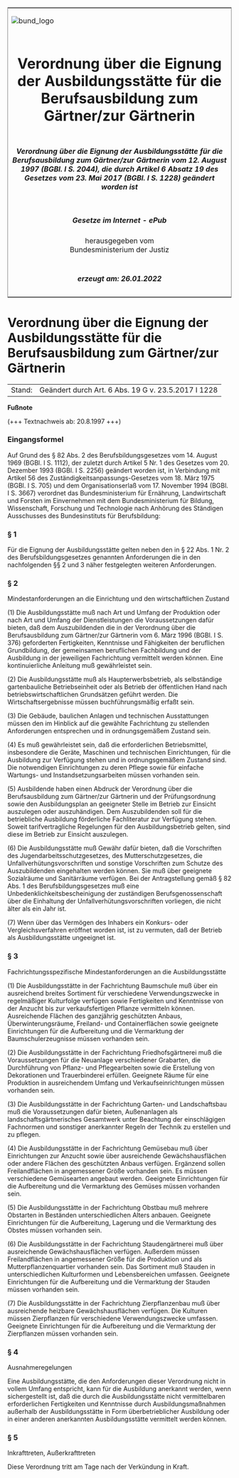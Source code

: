 <span id="DECKBLATT.html"></span>

<table border="0" frame="border" width="100%">

<tr valign="top">

<td align="left">

![bund\_logo](BfJ_2021_Web_de_de.gif)

</td>

<td align="right">

 

</td>

</tr>

<tr align="center" valign="middle">

<td colspan="2">

# Verordnung über die Eignung der Ausbildungsstätte für die Berufsausbildung zum Gärtner/zur Gärtnerin

</td>

</tr>

<tr align="center" valign="middle">

<td colspan="2">

##### Verordnung über die Eignung der Ausbildungsstätte für die Berufsausbildung zum Gärtner/zur Gärtnerin vom 12. August 1997 (BGBl. I S. 2044), die durch Artikel 6 Absatz 19 des Gesetzes vom 23. Mai 2017 (BGBl. I S. 1228) geändert worden ist

</td>

</tr>

<tr align="center" valign="middle">

<td colspan="2">

  
  

##### Gesetze im Internet - ePub  
  
herausgegeben vom  
Bundesministerium der Justiz

</td>

</tr>

<tr align="center" valign="bottom">

<td colspan="2">

  
  

##### erzeugt am: 26.01.2022

</td>

</tr>

</table>

<span id="BJNR204400997.html"></span>

# Verordnung über die Eignung der Ausbildungsstätte für die Berufsausbildung zum Gärtner/zur Gärtnerin

<div>

<div class="jnhtml">

|        |                                                     |
| ------ | --------------------------------------------------- |
| Stand: | Geändert durch Art. 6 Abs. 19 G v. 23.5.2017 I 1228 |

</div>

</div>

<div>

  
**Fußnote**

<div class="jnhtml">

<div>

<div class="jurAbsatz">

(+++ Textnachweis ab: 20.8.1997 +++)

</div>

</div>

</div>

</div>

<span id="BJNR204400997BJNE000100320.html"></span>

### Eingangsformel  

<div>

<div class="jnhtml">

<div>

<div class="jurAbsatz">

Auf Grund des § 82 Abs. 2 des Berufsbildungsgesetzes vom 14. August 1969
(BGBl. I S. 1112), der zuletzt durch Artikel 5 Nr. 1 des Gesetzes vom
20. Dezember 1993 (BGBl. I S. 2256) geändert worden ist, in Verbindung
mit Artikel 56 des Zuständigkeitsanpassungs-Gesetzes vom 18. März 1975
(BGBl. I S. 705) und dem Organisationserlaß vom 17. November 1994 (BGBl.
I S. 3667) verordnet das Bundesministerium für Ernährung, Landwirtschaft
und Forsten im Einvernehmen mit dem Bundesministerium für Bildung,
Wissenschaft, Forschung und Technologie nach Anhörung des Ständigen
Ausschusses des Bundesinstituts für Berufsbildung:

</div>

</div>

</div>

</div>

<span id="BJNR204400997BJNE000200320.html"></span>

### § 1  

<div>

<div class="jnhtml">

<div>

<div class="jurAbsatz">

Für die Eignung der Ausbildungsstätte gelten neben den in § 22 Abs. 1
Nr. 2 des Berufsbildungsgesetzes genannten Anforderungen die in den
nachfolgenden §§ 2 und 3 näher festgelegten weiteren Anforderungen.

</div>

</div>

</div>

</div>

<span id="BJNR204400997BJNE000301360.html"></span>

### § 2  
Mindestanforderungen an die Einrichtung und den wirtschaftlichen Zustand

<div>

<div class="jnhtml">

<div>

<div class="jurAbsatz">

(1) Die Ausbildungsstätte muß nach Art und Umfang der Produktion oder
nach Art und Umfang der Dienstleistungen die Voraussetzungen dafür
bieten, daß dem Auszubildenden die in der Verordnung über die
Berufsausbildung zum Gärtner/zur Gärtnerin vom 6. März 1996 (BGBl. I S.
376) geforderten Fertigkeiten, Kenntnisse und Fähigkeiten der
beruflichen Grundbildung, der gemeinsamen beruflichen Fachbildung und
der Ausbildung in der jeweiligen Fachrichtung vermittelt werden können.
Eine kontinuierliche Anleitung muß gewährleistet sein.

</div>

<div class="jurAbsatz">

(2) Die Ausbildungsstätte muß als Haupterwerbsbetrieb, als selbständige
gartenbauliche Betriebseinheit oder als Betrieb der öffentlichen Hand
nach betriebswirtschaftlichen Grundsätzen geführt werden. Die
Wirtschaftsergebnisse müssen buchführungsmäßig erfaßt sein.

</div>

<div class="jurAbsatz">

(3) Die Gebäude, baulichen Anlagen und technischen Ausstattungen müssen
den im Hinblick auf die gewählte Fachrichtung zu stellenden
Anforderungen entsprechen und in ordnungsgemäßem Zustand sein.

</div>

<div class="jurAbsatz">

(4) Es muß gewährleistet sein, daß die erforderlichen Betriebsmittel,
insbesondere die Geräte, Maschinen und technischen Einrichtungen, für
die Ausbildung zur Verfügung stehen und in ordnungsgemäßem Zustand sind.
Die notwendigen Einrichtungen zu deren Pflege sowie für einfache
Wartungs- und Instandsetzungsarbeiten müssen vorhanden sein.

</div>

<div class="jurAbsatz">

(5) Ausbildende haben einen Abdruck der Verordnung über die
Berufsausbildung zum Gärtner/zur Gärtnerin und der Prüfungsordnung sowie
den Ausbildungsplan an geeigneter Stelle im Betrieb zur Einsicht
auszulegen oder auszuhändigen. Dem Auszubildenden soll für die
betriebliche Ausbildung förderliche Fachliteratur zur Verfügung stehen.
Soweit tarifvertragliche Regelungen für den Ausbildungsbetrieb gelten,
sind diese im Betrieb zur Einsicht auszulegen.

</div>

<div class="jurAbsatz">

(6) Die Ausbildungsstätte muß Gewähr dafür bieten, daß die Vorschriften
des Jugendarbeitsschutzgesetzes, des Mutterschutzgesetzes, die
Unfallverhütungsvorschriften und sonstige Vorschriften zum Schutze des
Auszubildenden eingehalten werden können. Sie muß über geeignete
Sozialräume und Sanitärräume verfügen. Bei der Antragstellung gemäß §
82 Abs. 1 des Berufsbildungsgesetzes muß eine
Unbedenklichkeitsbescheinigung der zuständigen Berufsgenossenschaft über
die Einhaltung der Unfallverhütungsvorschriften vorliegen, die nicht
älter als ein Jahr ist.

</div>

<div class="jurAbsatz">

(7) Wenn über das Vermögen des Inhabers ein Konkurs- oder
Vergleichsverfahren eröffnet worden ist, ist zu vermuten, daß der
Betrieb als Ausbildungsstätte ungeeignet ist.

</div>

</div>

</div>

</div>

<span id="BJNR204400997BJNE000400320.html"></span>

### § 3  
Fachrichtungsspezifische Mindestanforderungen an die Ausbildungsstätte

<div>

<div class="jnhtml">

<div>

<div class="jurAbsatz">

(1) Die Ausbildungsstätte in der Fachrichtung Baumschule muß über ein
ausreichend breites Sortiment für verschiedene Verwendungszwecke in
regelmäßiger Kulturfolge verfügen sowie Fertigkeiten und Kenntnisse von
der Anzucht bis zur verkaufsfertigen Pflanze vermitteln können.
Ausreichende Flächen des ganzjährig geschützten Anbaus,
Überwinterungsräume, Freiland- und Containerflächen sowie geeignete
Einrichtungen für die Aufbereitung und die Vermarktung der
Baumschulerzeugnisse müssen vorhanden sein.

</div>

<div class="jurAbsatz">

(2) Die Ausbildungsstätte in der Fachrichtung Friedhofsgärtnerei muß die
Voraussetzungen für die Neuanlage verschiedener Grabarten, die
Durchführung von Pflanz- und Pflegearbeiten sowie die Erstellung von
Dekorationen und Trauerbinderei erfüllen. Geeignete Räume für eine
Produktion in ausreichendem Umfang und Verkaufseinrichtungen müssen
vorhanden sein.

</div>

<div class="jurAbsatz">

(3) Die Ausbildungsstätte in der Fachrichtung Garten- und Landschaftsbau
muß die Voraussetzungen dafür bieten, Außenanlagen als
landschaftsgärtnerisches Gesamtwerk unter Beachtung der einschlägigen
Fachnormen und sonstiger anerkannter Regeln der Technik zu erstellen und
zu pflegen.

</div>

<div class="jurAbsatz">

(4) Die Ausbildungsstätte in der Fachrichtung Gemüsebau muß über
Einrichtungen zur Anzucht sowie über ausreichende Gewächshausflächen
oder andere Flächen des geschützten Anbaus verfügen. Ergänzend sollen
Freilandflächen in angemessener Größe vorhanden sein. Es müssen
verschiedene Gemüsearten angebaut werden. Geeignete Einrichtungen für
die Aufbereitung und die Vermarktung des Gemüses müssen vorhanden sein.

</div>

<div class="jurAbsatz">

(5) Die Ausbildungsstätte in der Fachrichtung Obstbau muß mehrere
Obstarten in Beständen unterschiedlichen Alters anbauen. Geeignete
Einrichtungen für die Aufbereitung, Lagerung und die Vermarktung des
Obstes müssen vorhanden sein.

</div>

<div class="jurAbsatz">

(6) Die Ausbildungsstätte in der Fachrichtung Staudengärtnerei muß über
ausreichende Gewächshausflächen verfügen. Außerdem müssen
Freilandflächen in angemessener Größe für die Produktion und als
Mutterpflanzenquartier vorhanden sein. Das Sortiment muß Stauden in
unterschiedlichen Kulturformen und Lebensbereichen umfassen. Geeignete
Einrichtungen für die Aufbereitung und die Vermarktung der Stauden
müssen vorhanden sein.

</div>

<div class="jurAbsatz">

(7) Die Ausbildungsstätte in der Fachrichtung Zierpflanzenbau muß über
ausreichende heizbare Gewächshausflächen verfügen. Die Kulturen müssen
Zierpflanzen für verschiedene Verwendungszwecke umfassen. Geeignete
Einrichtungen für die Aufbereitung und die Vermarktung der Zierpflanzen
müssen vorhanden sein.

</div>

</div>

</div>

</div>

<span id="BJNR204400997BJNE000500320.html"></span>

### § 4  
Ausnahmeregelungen

<div>

<div class="jnhtml">

<div>

<div class="jurAbsatz">

Eine Ausbildungsstätte, die den Anforderungen dieser Verordnung nicht in
vollem Umfang entspricht, kann für die Ausbildung anerkannt werden, wenn
sichergestellt ist, daß die durch die Ausbildungsstätte nicht
vermittelbaren erforderlichen Fertigkeiten und Kenntnisse durch
Ausbildungsmaßnahmen außerhalb der Ausbildungsstätte in Form
überbetrieblicher Ausbildung oder in einer anderen anerkannten
Ausbildungsstätte vermittelt werden können.

</div>

</div>

</div>

</div>

<span id="BJNR204400997BJNE000600320.html"></span>

### § 5  
Inkrafttreten, Außerkrafttreten

<div>

<div class="jnhtml">

<div>

<div class="jurAbsatz">

Diese Verordnung tritt am Tage nach der Verkündung in Kraft.

</div>

</div>

</div>

</div>
